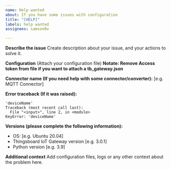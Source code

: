 ```yaml
---
name: Help wanted
about: If you have some issues with configuration
title: "[HELP]"
labels: help wanted
assignees: samson0v

---
```


**Describe the issue**
Create description about your issue, and your actions to solve it.

**Configuration** (Attach your configuration file)
**Notate: Remove Access token from file if you want to attach a tb_gateway.json**

**Connector name (If you need help with some connector/converter):**
[e.g. MQTT Connector]

**Error traceback (If it was raised):**
```
'deviceName'
Traceback (most recent call last):
  File "<input>", line 2, in <module>
KeyError: 'deviceName'
```

**Versions (please complete the following information):**
 - OS: [e.g. Ubuntu 20.04]
 - Thingsboard IoT Gateway version [e.g. 3.0.1]
 - Python version [e.g. 3.9]

 **Additional context**
Add configuration files, logs or any other context about the problem here.
